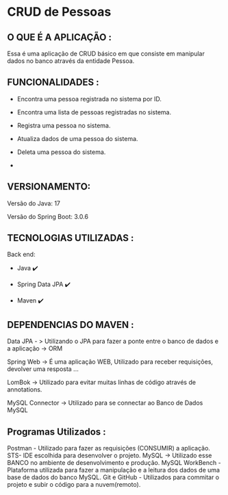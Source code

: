 # CRUD de Pessoas

## O QUE É A APLICAÇÃO :

Essa é uma aplicação de CRUD básico em que consiste em manipular dados no banco através da entidade Pessoa.

##	FUNCIONALIDADES :

- Encontra uma pessoa registrada no sistema por ID.

- Encontra uma lista de pessoas registradas no sistema.

- Registra uma pessoa no sistema.

- Atualiza dados de uma pessoa do sistema.

- Deleta uma pessoa do sistema.
- 
## VERSIONAMENTO: 

  Versão do Java: 17

  Versão do Spring Boot: 3.0.6
  
## TECNOLOGIAS UTILIZADAS :

Back end:

- Java :heavy_check_mark:

- Spring Data JPA :heavy_check_mark:

- Maven :heavy_check_mark:

  
## DEPENDENCIAS DO MAVEN :

Data JPA - > Utilizando o JPA para fazer a ponte entre o banco de dados e a aplicação -> ORM

Spring Web -> É uma aplicação WEB, Utilizado para receber requisições, devolver uma resposta ...

LomBok -> Utilizado para evitar muitas linhas de código através de annotations.

MySQL Connector -> Utilizado para se connectar ao Banco de Dados MySQL

## Programas Utilizados :
Postman - Utilizado para fazer as requisições (CONSUMIR) a aplicação.
STS- IDE escolhida para desenvolver o projeto.
MySQL -> Utilizado esse BANCO no ambiente de desenvolvimento e produção.
MySQL WorkBench - Plataforma utilizada para fazer a manipulação e a leitura dos dados de uma base de dados do banco MySQL.
Git e GitHub - Utilizados para commitar o projeto e subir o código para a nuvem(remoto). 
